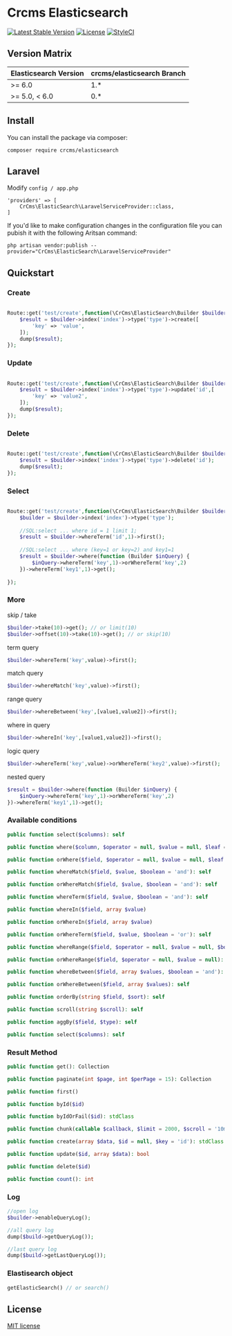 # Crcms Elasticsearch


[![Latest Stable Version](https://poser.pugx.org/crcms/elasticsearch/v/stable)](https://packagist.org/packages/crcms/elasticsearch)
[![License](https://poser.pugx.org/crcms/elasticsearch/license)](https://packagist.org/packages/crcms/elasticsearch)
[![StyleCI](https://github.styleci.io/repos/100927763/shield?branch=master)](https://github.styleci.io/repos/100927763)

## Version Matrix

| Elasticsearch Version | crcms/elasticsearch Branch |
| --------------------- | ------------------------ |
| >= 6.0                | 1.*                      |
| >= 5.0, < 6.0         | 0.*                      |

## Install

You can install the package via composer:

```
composer require crcms/elasticsearch
```

## Laravel

Modify ``config / app.php``

```
'providers' => [
    CrCms\ElasticSearch\LaravelServiceProvider::class,
]

```

If you'd like to make configuration changes in the configuration file you can pubish it with the following Aritsan command:
```
php artisan vendor:publish --provider="CrCms\ElasticSearch\LaravelServiceProvider"
```



## Quickstart

### Create

```php

Route::get('test/create',function(\CrCms\ElasticSearch\Builder $builder){
    $result = $builder->index('index')->type('type')->create([
		'key' => 'value',
    ]);
    dump($result);
});

```

### Update

```php

Route::get('test/create',function(\CrCms\ElasticSearch\Builder $builder){
    $result = $builder->index('index')->type('type')->update('id',[
		'key' => 'value2',
    ]);
    dump($result);
});

```

### Delete

```php

Route::get('test/create',function(\CrCms\ElasticSearch\Builder $builder){
    $result = $builder->index('index')->type('type')->delete('id');
    dump($result);
});

```

### Select

```php

Route::get('test/create',function(\CrCms\ElasticSearch\Builder $builder){
    $builder = $builder->index('index')->type('type');
	
	//SQL:select ... where id = 1 limit 1;
	$result = $builder->whereTerm('id',1)->first();
	
	//SQL:select ... where (key=1 or key=2) and key1=1
	$result = $builder->where(function (Builder $inQuery) {
		$inQuery->whereTerm('key',1)->orWhereTerm('key',2)
	})->whereTerm('key1',1)->get();
	
});

```

### More

skip / take
```php
$builder->take(10)->get(); // or limit(10)
$builder->offset(10)->take(10)->get(); // or skip(10)
```

term query
```php
$builder->whereTerm('key',value)->first();
```

match query
```php
$builder->whereMatch('key',value)->first();
```

range query
```php
$builder->whereBetween('key',[value1,value2])->first();
```

where in query
```php
$builder->whereIn('key',[value1,value2])->first();
```

logic query
```php
$builder->whereTerm('key',value)->orWhereTerm('key2',value)->first();
```

nested query
```php
$result = $builder->where(function (Builder $inQuery) {
    $inQuery->whereTerm('key',1)->orWhereTerm('key',2)
})->whereTerm('key1',1)->get();
```

### Available conditions

```php
public function select($columns): self
```

```php
public function where($column, $operator = null, $value = null, $leaf = 'term', $boolean = 'and'): self
```


```php
public function orWhere($field, $operator = null, $value = null, $leaf = 'term'): self
```

```php
public function whereMatch($field, $value, $boolean = 'and'): self
```

```php
public function orWhereMatch($field, $value, $boolean = 'and'): self
```

```php
public function whereTerm($field, $value, $boolean = 'and'): self
```

```php
public function whereIn($field, array $value)
```

```php
public function orWhereIn($field, array $value)
```

```php
public function orWhereTerm($field, $value, $boolean = 'or'): self
```

```php
public function whereRange($field, $operator = null, $value = null, $boolean = 'and'): self
```

```php
public function orWhereRange($field, $operator = null, $value = null): self
```

```php
public function whereBetween($field, array $values, $boolean = 'and'): self
```

```php
public function orWhereBetween($field, array $values): self
```

```php
public function orderBy(string $field, $sort): self
```

```php
public function scroll(string $scroll): self
```

```php
public function aggBy($field, $type): self
```

```php
public function select($columns): self
```

### Result Method
```php
public function get(): Collection
```

```php
public function paginate(int $page, int $perPage = 15): Collection
```

```php
public function first()
```

```php
public function byId($id)
```

```php
public function byIdOrFail($id): stdClass
```

```php
public function chunk(callable $callback, $limit = 2000, $scroll = '10m')
```

```php
public function create(array $data, $id = null, $key = 'id'): stdClass
```

```php
public function update($id, array $data): bool
```

```php
public function delete($id)
```

```php
public function count(): int
```

### Log

```php
//open log
$builder->enableQueryLog();

//all query log
dump($build->getQueryLog());

//last query log
dump($build->getLastQueryLog());
```

### Elastisearch object

```php
getElasticSearch() // or search()
```




## License
[MIT license](https://opensource.org/licenses/MIT)
